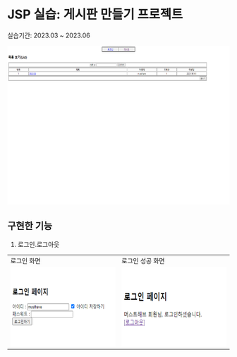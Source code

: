 # JSP 실습: 게시판 만들기 프로젝트

실습기간: 2023.03 ~ 2023.06

<img src = "img/게시판.png" width="640" height="360">

## 구현한 기능

1. 로그인.로그아웃
<table>
  <tr>
    <td>로그인 화면</td>
    <td>로그인 성공 화면</td>
  </tr>
  <tr>
    <td><img src = "img/로그인01.png" width = "320" height = 180"</td>
    <td><img src = "img/로그인02.png" width = "320" height = 180"</td>
  </tr>
</table>



